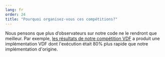 ```yaml
---
lang: fr
order: 24
title: "Pourquoi organisez-vous ces compétitions?"
---
```


Nous pensons que plus d’observateurs sur notre code ne le rendront que meilleur. Par exemple, [les résultats de notre compétition VDF](https://www.olive.net/2019/01/17/olive-vdf-competition-round-1-results-and-announcements.en.html) a produit une implémentation VDF dont l'exécution était 80% plus rapide que notre implémentation d'origine.
